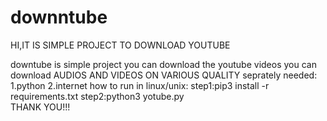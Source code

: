 # downntube
HI,IT IS SIMPLE PROJECT  TO DOWNLOAD YOUTUBE  

downtube is simple project you can download the youtube videos
you can download AUDIOS AND VIDEOS ON VARIOUS QUALITY seprately
needed:
 1.python
 2.internet
 how to run in linux/unix:
    step1:pip3 install -r requirements.txt
    step2:python3 yotube.py          
                                                       THANK YOU!!!
